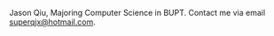 Jason Qiu, Majoring Computer Science in BUPT. 
Contact me via email [superqjx@hotmail.com](mailto:superqjx@hotmail.com). 
